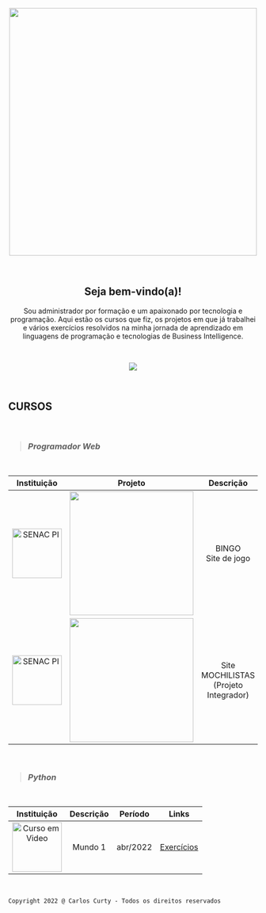 <p align="center"><img src="https://user-images.githubusercontent.com/68711113/165942333-fb7993b6-6f8e-46c2-ade8-04d18f664fe1.png" width="500"></p>
<br>
<h2 align="center">Seja bem-vindo(a)!</h2>

<div><p align="center">Sou administrador por formação e um apaixonado por tecnologia e programação. Aqui estão os cursos que fiz, os projetos em que já trabalhei e vários exercícios resolvidos na minha jornada de aprendizado em linguagens de programação e tecnologias de Business Intelligence.</p></div>

<br>
<p align="center"><img src="https://user-images.githubusercontent.com/68711113/165002315-c8b84367-987b-482b-b930-8c84d7e8afaa.png"></p>
<br>

<h2><strong>CURSOS</strong></h2><br>

>### *Programador Web*<br>

<br>

Instituição | Projeto | Descrição | Período | Tecnologias | Links
:-----: | :-----: | :-----: | :-----: | :-----: | :----------
<a href="https://www.pi.senac.br/" target="_blank"><img src="https://user-images.githubusercontent.com/68711113/165825278-a41fc33b-39a9-49d3-bc36-2a40e22baa07.png" alt="SENAC PI" width="100"></a> | <a href="https://carloscurty.github.io/bingo"><img src="https://user-images.githubusercontent.com/68711113/165095493-0cd495e0-abf4-4238-87d3-17e5a3ca45af.png" width="250"></a> | BINGO<br>Site de jogo | dez/2019 | HTML5<br>CSS3<br>JavaScript | [Site](https://curtydigital.000webhostapp.com/bingo/bingo_75.html) | 
<a href="https://www.pi.senac.br/" target="_blank"><img src="https://user-images.githubusercontent.com/68711113/165825278-a41fc33b-39a9-49d3-bc36-2a40e22baa07.png" alt="SENAC PI" width="100"></a> | <a href="https://carloscurty.github.io/mochilistas"><img src="https://user-images.githubusercontent.com/68711113/165096216-7b6e6760-e341-4aa4-a18d-931c1c7c795e.png" width="250"></a> | Site MOCHILISTAS<br>(Projeto Integrador) | fev/2020 | HTML5<br>CSS3<br>JavaScript | [Site](https://curtydigital.000webhostapp.com/mochilistas) | 

<br>

>### *Python*<br> 
<br>

Instituição | Descrição | Período | Links
:-----: | :-----: | :-----: | :-----:
<a href="https://www.cursoemvideo.com/curso/python-3-mundo-1/" target="_blank"><img src="https://user-images.githubusercontent.com/68711113/165805297-0dbdcc4c-1985-450d-a4ee-1856d614545a.png" alt="Curso em Video" width="100"></a> | Mundo 1 | abr/2022 | [Exercícios](https://carloscurty.github.io/CursoemVideo-Python-Mundo1) |

<!--
Mundo 2 | abr/2022 | [Exercícios](https://carloscurty.github.io/CursoemVideo-Python-Mundo2) |
Mundo 3 | abr/2022 | [Exercícios](https://carloscurty.github.io/CursoemVideo-Python-Mundo3) |
-->
<br>

~~~
Copyright 2022 @ Carlos Curty - Todos os direitos reservados
~~~

